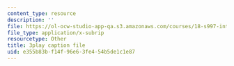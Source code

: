 ```yaml
---
content_type: resource
description: ''
file: https://ol-ocw-studio-app-qa.s3.amazonaws.com/courses/18-s997-introduction-to-matlab-programming-fall-2011/e355b83bf14f96e63fe454b5de1c1e87_OisFNNzz3xQ.srt
file_type: application/x-subrip
resourcetype: Other
title: 3play caption file
uid: e355b83b-f14f-96e6-3fe4-54b5de1c1e87
---
```


